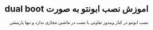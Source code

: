 <div dir="rtl">

# اموزش نصب ابونتو به صورت dual boot

نصب ابونتو در کنار ویندوز تفاوتی با نصب در ماشین مجازی ندارد و تنها پارتیشن 
